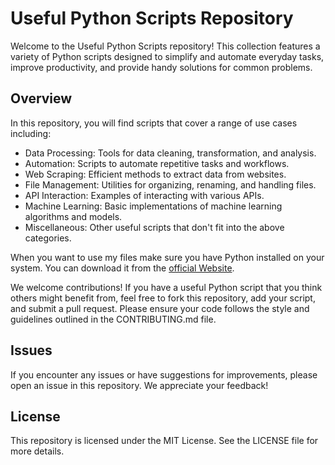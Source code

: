 # Useful Python Scripts Repository
Welcome to the Useful Python Scripts repository! This collection features a variety of Python scripts designed to simplify and automate everyday tasks, improve productivity, and provide handy solutions for common problems.

## Overview
In this repository, you will find scripts that cover a range of use cases including:

- Data Processing: Tools for data cleaning, transformation, and analysis.
- Automation: Scripts to automate repetitive tasks and workflows.
- Web Scraping: Efficient methods to extract data from websites.
- File Management: Utilities for organizing, renaming, and handling files.
- API Interaction: Examples of interacting with various APIs.
- Machine Learning: Basic implementations of machine learning algorithms and models.
- Miscellaneous: Other useful scripts that don't fit into the above categories.

When you want to use my files make sure you have Python installed on your system. You can download it from the [official Website](https://www.python.org/).

We welcome contributions! If you have a useful Python script that you think others might benefit from, feel free to fork this repository, add your script, and submit a pull request. Please ensure your code follows the style and guidelines outlined in the CONTRIBUTING.md file.

## Issues
If you encounter any issues or have suggestions for improvements, please open an issue in this repository. We appreciate your feedback!

## License
This repository is licensed under the MIT License. See the LICENSE file for more details.

